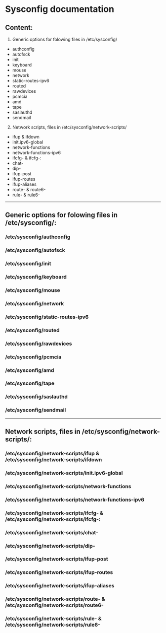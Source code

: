 # Sysconfig documentation #

## Content: ##

1. Generic options for folowing files in /etc/sysconfig/
  * authconfig
  * autofsck
  * init
  * keyboard
  * mouse
  * network
  * static-routes-ipv6
  * routed
  * rawdevices
  * pcmcia
  * amd
  * tape
  * saslauthd
  * sendmail
2. Network scripts, files in /etc/sysconfig/network-scripts/
  * ifup & ifdown
  * init.ipv6-global
  * network-functions
  * network-functions-ipv6
  * ifcfg-<interface-name> & ifcfg-<interface-name>:<alias-name>
  * chat-<interface-name>
  * dip-<interface-name>
  * ifup-post
  * ifup-routes
  * ifup-aliases
  * route-<interface-name> & route6-<interface-name>
  * rule-<interface-name> & rule6-<interface-name>

---

## Generic options for folowing files in /etc/sysconfig/: ##

### /etc/sysconfig/authconfig ###

### /etc/sysconfig/autofsck ###

### /etc/sysconfig/init ###

### /etc/sysconfig/keyboard ###

### /etc/sysconfig/mouse ###

### /etc/sysconfig/network ###

### /etc/sysconfig/static-routes-ipv6 ###

### /etc/sysconfig/routed ###

### /etc/sysconfig/rawdevices ###

### /etc/sysconfig/pcmcia ###

### /etc/sysconfig/amd ###

### /etc/sysconfig/tape ###

### /etc/sysconfig/saslauthd ###

### /etc/sysconfig/sendmail ###

---

## Network scripts, files in /etc/sysconfig/network-scripts/: ##

### /etc/sysconfig/network-scripts/ifup & /etc/sysconfig/network-scripts/ifdown ###

### /etc/sysconfig/network-scripts/init.ipv6-global ###

### /etc/sysconfig/network-scripts/network-functions ###

### /etc/sysconfig/network-scripts/network-functions-ipv6 ###

### /etc/sysconfig/network-scripts/ifcfg-<interface-name> & /etc/sysconfig/network-scripts/ifcfg-<interface-name>:<alias-name> ###

### /etc/sysconfig/network-scripts/chat-<interface-name> ###

### /etc/sysconfig/network-scripts/dip-<interface-name> ###

### /etc/sysconfig/network-scripts/ifup-post ###

### /etc/sysconfig/network-scripts/ifup-routes ###

### /etc/sysconfig/network-scripts/ifup-aliases ###

### /etc/sysconfig/network-scripts/route-<interface-name> & /etc/sysconfig/network-scripts/route6-<interface-name> ###

### /etc/sysconfig/network-scripts/rule-<interface-name> & /etc/sysconfig/network-scripts/rule6-<interface-name> ###

